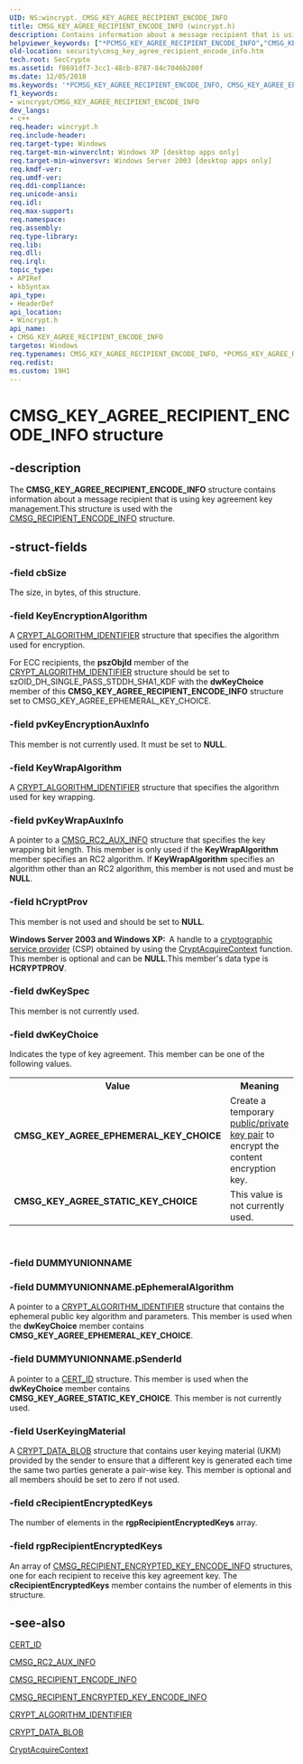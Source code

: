 ```yaml
---
UID: NS:wincrypt._CMSG_KEY_AGREE_RECIPIENT_ENCODE_INFO
title: CMSG_KEY_AGREE_RECIPIENT_ENCODE_INFO (wincrypt.h)
description: Contains information about a message recipient that is using key agreement key management.
helpviewer_keywords: ["*PCMSG_KEY_AGREE_RECIPIENT_ENCODE_INFO","CMSG_KEY_AGREE_EPHEMERAL_KEY_CHOICE","CMSG_KEY_AGREE_RECIPIENT_ENCODE_INFO","CMSG_KEY_AGREE_RECIPIENT_ENCODE_INFO structure [Security]","CMSG_KEY_AGREE_STATIC_KEY_CHOICE","PCMSG_KEY_AGREE_RECIPIENT_ENCODE_INFO","PCMSG_KEY_AGREE_RECIPIENT_ENCODE_INFO structure pointer [Security]","_crypto2_cmsg_key_agree_recipient_encode_info","security.cmsg_key_agree_recipient_encode_info","wincrypt/CMSG_KEY_AGREE_RECIPIENT_ENCODE_INFO","wincrypt/PCMSG_KEY_AGREE_RECIPIENT_ENCODE_INFO"]
old-location: security\cmsg_key_agree_recipient_encode_info.htm
tech.root: SecCrypto
ms.assetid: f8691df7-3cc1-48cb-8787-84c7046b280f
ms.date: 12/05/2018
ms.keywords: '*PCMSG_KEY_AGREE_RECIPIENT_ENCODE_INFO, CMSG_KEY_AGREE_EPHEMERAL_KEY_CHOICE, CMSG_KEY_AGREE_RECIPIENT_ENCODE_INFO, CMSG_KEY_AGREE_RECIPIENT_ENCODE_INFO structure [Security], CMSG_KEY_AGREE_STATIC_KEY_CHOICE, PCMSG_KEY_AGREE_RECIPIENT_ENCODE_INFO, PCMSG_KEY_AGREE_RECIPIENT_ENCODE_INFO structure pointer [Security], _crypto2_cmsg_key_agree_recipient_encode_info, security.cmsg_key_agree_recipient_encode_info, wincrypt/CMSG_KEY_AGREE_RECIPIENT_ENCODE_INFO, wincrypt/PCMSG_KEY_AGREE_RECIPIENT_ENCODE_INFO'
f1_keywords:
- wincrypt/CMSG_KEY_AGREE_RECIPIENT_ENCODE_INFO
dev_langs:
- c++
req.header: wincrypt.h
req.include-header: 
req.target-type: Windows
req.target-min-winverclnt: Windows XP [desktop apps only]
req.target-min-winversvr: Windows Server 2003 [desktop apps only]
req.kmdf-ver: 
req.umdf-ver: 
req.ddi-compliance: 
req.unicode-ansi: 
req.idl: 
req.max-support: 
req.namespace: 
req.assembly: 
req.type-library: 
req.lib: 
req.dll: 
req.irql: 
topic_type:
- APIRef
- kbSyntax
api_type:
- HeaderDef
api_location:
- Wincrypt.h
api_name:
- CMSG_KEY_AGREE_RECIPIENT_ENCODE_INFO
targetos: Windows
req.typenames: CMSG_KEY_AGREE_RECIPIENT_ENCODE_INFO, *PCMSG_KEY_AGREE_RECIPIENT_ENCODE_INFO
req.redist: 
ms.custom: 19H1
---
```


# CMSG_KEY_AGREE_RECIPIENT_ENCODE_INFO structure


## -description


The <b>CMSG_KEY_AGREE_RECIPIENT_ENCODE_INFO</b> structure contains information about a message recipient that is using key agreement key management.This structure is used with the <a href="https://docs.microsoft.com/windows/desktop/api/wincrypt/ns-wincrypt-cmsg_recipient_encode_info">CMSG_RECIPIENT_ENCODE_INFO</a> structure.


## -struct-fields




### -field cbSize

The size, in bytes, of this structure.


### -field KeyEncryptionAlgorithm

A <a href="https://docs.microsoft.com/windows/desktop/api/wincrypt/ns-wincrypt-crypt_algorithm_identifier">CRYPT_ALGORITHM_IDENTIFIER</a> structure that specifies the algorithm used for encryption.

For ECC recipients, the <b>pszObjId</b> member of the  <a href="https://docs.microsoft.com/windows/desktop/api/wincrypt/ns-wincrypt-crypt_algorithm_identifier">CRYPT_ALGORITHM_IDENTIFIER</a> structure should be set to szOID_DH_SINGLE_PASS_STDDH_SHA1_KDF with the <b>dwKeyChoice</b> member of this <b>CMSG_KEY_AGREE_RECIPIENT_ENCODE_INFO</b> structure set to CMSG_KEY_AGREE_EPHEMERAL_KEY_CHOICE.


### -field pvKeyEncryptionAuxInfo

This member is not currently used. It must be set to <b>NULL</b>.


### -field KeyWrapAlgorithm

A <a href="https://docs.microsoft.com/windows/desktop/api/wincrypt/ns-wincrypt-crypt_algorithm_identifier">CRYPT_ALGORITHM_IDENTIFIER</a> structure that specifies the algorithm used for key wrapping.


### -field pvKeyWrapAuxInfo

A pointer to a <a href="https://docs.microsoft.com/windows/desktop/api/wincrypt/ns-wincrypt-cmsg_rc2_aux_info">CMSG_RC2_AUX_INFO</a> structure that specifies the key wrapping bit length. This member is only used if the <b>KeyWrapAlgorithm</b> member specifies an RC2 algorithm. If <b>KeyWrapAlgorithm</b> specifies an algorithm other than an RC2 algorithm, this member is not used and must be <b>NULL</b>.


### -field hCryptProv

This member is not used and should be set to <b>NULL</b>.

<b>Windows Server 2003 and Windows XP:  </b>A handle to a <a href="https://docs.microsoft.com/windows/desktop/SecGloss/c-gly">cryptographic service provider</a> (CSP) obtained by using the <a href="https://docs.microsoft.com/windows/desktop/api/wincrypt/nf-wincrypt-cryptacquirecontexta">CryptAcquireContext</a> function. This member is optional and can be <b>NULL</b>.This member's data type is <b>HCRYPTPROV</b>.




### -field dwKeySpec

This member is not currently used.


### -field dwKeyChoice

Indicates the type of key agreement. This member can be one of the following values.

<table>
<tr>
<th>Value</th>
<th>Meaning</th>
</tr>
<tr>
<td width="40%"><a id="CMSG_KEY_AGREE_EPHEMERAL_KEY_CHOICE"></a><a id="cmsg_key_agree_ephemeral_key_choice"></a><dl>
<dt><b>CMSG_KEY_AGREE_EPHEMERAL_KEY_CHOICE</b></dt>
</dl>
</td>
<td width="60%">
Create a temporary <a href="https://docs.microsoft.com/windows/desktop/SecGloss/p-gly">public/private key pair</a> to encrypt the content encryption key.

</td>
</tr>
<tr>
<td width="40%"><a id="CMSG_KEY_AGREE_STATIC_KEY_CHOICE"></a><a id="cmsg_key_agree_static_key_choice"></a><dl>
<dt><b>CMSG_KEY_AGREE_STATIC_KEY_CHOICE</b></dt>
</dl>
</td>
<td width="60%">
This value is not currently used.

</td>
</tr>
</table>
 


### -field DUMMYUNIONNAME

 


### -field DUMMYUNIONNAME.pEphemeralAlgorithm

A pointer to a 
<a href="https://docs.microsoft.com/windows/desktop/api/wincrypt/ns-wincrypt-crypt_algorithm_identifier">CRYPT_ALGORITHM_IDENTIFIER</a> structure that contains the ephemeral public key algorithm and parameters. This member is used when the <b>dwKeyChoice</b> member contains <b>CMSG_KEY_AGREE_EPHEMERAL_KEY_CHOICE</b>.


### -field DUMMYUNIONNAME.pSenderId

A pointer to a <a href="https://docs.microsoft.com/windows/desktop/api/wincrypt/ns-wincrypt-cert_id">CERT_ID</a> structure. This member is used when the <b>dwKeyChoice</b> member contains <b>CMSG_KEY_AGREE_STATIC_KEY_CHOICE</b>. This member is not currently used.


### -field UserKeyingMaterial

A <a href="https://docs.microsoft.com/previous-versions/windows/desktop/legacy/aa381414(v=vs.85)">CRYPT_DATA_BLOB</a> structure that contains user keying material (UKM) provided by the sender to ensure that a different key is generated each time the same two parties generate a pair-wise key. This member is optional and all members should be set to zero if not used.


### -field cRecipientEncryptedKeys

The number of elements in the <b>rgpRecipientEncryptedKeys</b> array.


### -field rgpRecipientEncryptedKeys

An array of  <a href="/windows/win32/api/wincrypt/ns-wincrypt-cmsg_recipient_encrypted_key_encode_info">CMSG_RECIPIENT_ENCRYPTED_KEY_ENCODE_INFO</a> structures, one for each recipient to receive this key agreement key. The <b>cRecipientEncryptedKeys</b> member contains the number of elements in this structure.


## -see-also




<a href="https://docs.microsoft.com/windows/desktop/api/wincrypt/ns-wincrypt-cert_id">CERT_ID</a>



<a href="https://docs.microsoft.com/windows/desktop/api/wincrypt/ns-wincrypt-cmsg_rc2_aux_info">CMSG_RC2_AUX_INFO</a>



<a href="https://docs.microsoft.com/windows/desktop/api/wincrypt/ns-wincrypt-cmsg_recipient_encode_info">CMSG_RECIPIENT_ENCODE_INFO</a>



<a href="/windows/win32/api/wincrypt/ns-wincrypt-cmsg_recipient_encrypted_key_encode_info">CMSG_RECIPIENT_ENCRYPTED_KEY_ENCODE_INFO</a>



<a href="https://docs.microsoft.com/windows/desktop/api/wincrypt/ns-wincrypt-crypt_algorithm_identifier">CRYPT_ALGORITHM_IDENTIFIER</a>



<a href="https://docs.microsoft.com/previous-versions/windows/desktop/legacy/aa381414(v=vs.85)">CRYPT_DATA_BLOB</a>



<a href="https://docs.microsoft.com/windows/desktop/api/wincrypt/nf-wincrypt-cryptacquirecontexta">CryptAcquireContext</a>
 

 

